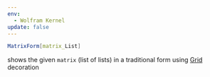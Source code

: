```yaml
---
env:
  - Wolfram Kernel
update: false
---
```

```mathematica
MatrixForm[matrix_List]
```
shows the given `matrix` (list of lists) in a traditional form using [Grid](Grid.md) decoration







